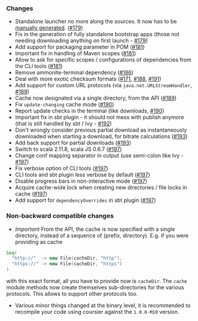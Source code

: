 ### Changes

* Standalone launcher no more along the sources. It now has to be [manually generated](https://github.com/alexarchambault/coursier/tree/5d8ef5fefb34c54427684fdb84b937703a74aeff#on-first-launch-the-coursier-launcher-downloads-a-15-mb-jar-is-it-possible-to-have-a-standalone-launcher-that-would-not-need-to-download-things-on-first-launch). ([#179])
* Fix in the generation of fully standalone bootstrap apps (those not needing downloading anything on first launch - [#179])
* Add support for packaging parameter in POM ([#181])
* Important fix in handling of Maven scopes ([#181])
* Allow to ask for specific scopes / configurations of dependencies from the CLI tools ([#181])
* Remove ammonite-terminal dependency ([#186])
* Deal with more exotic checksum formats ([#171], [#188], [#191])
* Add support for custom URL protocols (via `java.net.URLStreamHandler`, [#189])
* Cache now designated via a single directory, from the API ([#189])
* Fix `update-changing` cache mode ([#190])
* Report update checks in the terminal (like downloads, [#190])
* Important fix in sbt plugin - it should not mess with publish anymore (that is still handled by sbt / Ivy - [#192])
* Don't wrongly consider previous partial download as instantaneously downloaded when starting a download, for bitrate calculations ([#193])
* Add back support for partial downloads ([#193])
* Switch to scala 2.11.8, scala JS 0.6.7 ([#197])
* Change conf mapping separator in output (use semi-colon like Ivy - [#197])
* Fix verbose option of CLI tools ([#197])
* CLI tools and sbt plugin less verbose by default ([#197])
* Disable progress bars in non-interactive mode ([#197])
* Acquire cache-wide lock when creating new directories / file locks in cache ([#197])
* Add support for `dependencyOverrides` in sbt plugin ([#197])

[#171]: https://github.com/alexarchambault/coursier/pull/171
[#179]: https://github.com/alexarchambault/coursier/pull/179
[#181]: https://github.com/alexarchambault/coursier/pull/181
[#186]: https://github.com/alexarchambault/coursier/pull/186
[#188]: https://github.com/alexarchambault/coursier/pull/188
[#189]: https://github.com/alexarchambault/coursier/pull/189
[#190]: https://github.com/alexarchambault/coursier/pull/190
[#191]: https://github.com/alexarchambault/coursier/pull/191
[#192]: https://github.com/alexarchambault/coursier/pull/192
[#193]: https://github.com/alexarchambault/coursier/pull/193
[#197]: https://github.com/alexarchambault/coursier/pull/197

### Non-backward compatible changes

* *Important* From the API, the cache is now specified with a single directory, instead of a sequence of (prefix, directory). E.g. if you were providing as cache
```scala
Seq(
  "http://"  -> new File(cacheDir, "http"),
  "https://" -> new File(cacheDir, "https")
)
```
with this exact format, all you have to provide now is `cacheDir`. The `cache` module methods now create themselves sub-directories for the various protocols. This allows to support other protocols too.
* Various minor things changed at the binary level, it is recommended to recompile your code using coursier against the `1.0.0-M10` version.
